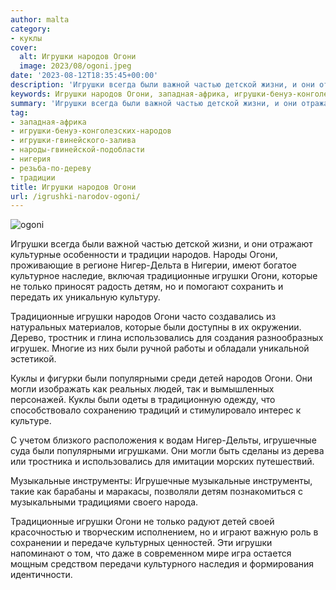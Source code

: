 ```yaml
---
author: malta
category:
- куклы
cover:
  alt: Игрушки народов Огони
  image: 2023/08/ogoni.jpeg
date: '2023-08-12T18:35:45+00:00'
description: 'Игрушки всегда были важной частью детской жизни, и они отражают культурные особенности и традиции народов. Народы Огони, проживающие в регионе...'
keywords: Игрушки народов Огони, западная-африка, игрушки-бенуэ-конголезских-народов, игрушки-гвинейского-залива, народы-гвинейской-подобласти, нигерия, резьба-по-дереву, традиции, игрушки, огони, народов, традиционные, нигер, которые, только, детям, использовались, куклы, популярными, детей, могли, игрушечные, музыкальные
summary: 'Игрушки всегда были важной частью детской жизни, и они отражают культурные особенности и традиции народов. Народы Огони, проживающие в регионе...'
tag:
- западная-африка
- игрушки-бенуэ-конголезских-народов
- игрушки-гвинейского-залива
- народы-гвинейской-подобласти
- нигерия
- резьба-по-дереву
- традиции
title: Игрушки народов Огони
url: /igrushki-narodov-ogoni/
---
```


![ogoni](https://www.adora.ru2023/08/ogoni.jpeg)

Игрушки всегда были важной частью детской жизни, и они отражают культурные особенности и традиции народов. Народы Огони, проживающие в регионе Нигер-Дельта в Нигерии, имеют богатое культурное наследие, включая традиционные игрушки Огони, которые не только приносят радость детям, но и помогают сохранить и передать их уникальную культуру.

Традиционные игрушки народов Огони часто создавались из натуральных материалов, которые были доступны в их окружении. Дерево, тростник и глина использовались для создания разнообразных игрушек. Многие из них были ручной работы и обладали уникальной эстетикой.

Куклы и фигурки были популярными среди детей народов Огони. Они могли изображать как реальных людей, так и вымышленных персонажей. Куклы были одеты в традиционную одежду, что способствовало сохранению традиций и стимулировало интерес к культуре.

С учетом близкого расположения к водам Нигер-Дельты, игрушечные суда были популярными игрушками. Они могли быть сделаны из дерева или тростника и использовались для имитации морских путешествий.

Музыкальные инструменты: Игрушечные музыкальные инструменты, такие как барабаны и маракасы, позволяли детям познакомиться с музыкальными традициями своего народа.

Традиционные игрушки Огони не только радуют детей своей красочностью и творческим исполнением, но и играют важную роль в сохранении и передаче культурных ценностей. Эти игрушки напоминают о том, что даже в современном мире игра остается мощным средством передачи культурного наследия и формирования идентичности.